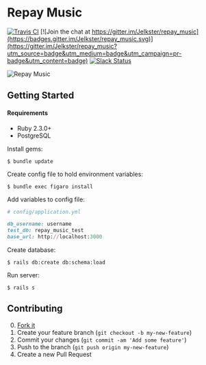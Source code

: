 # Repay Music 

[![Travis CI](https://api.travis-ci.org/Jelkster/repay_music.svg)](https://travis-ci.org/Jelkster/repay_music)
[![Join the chat at https://gitter.im/Jelkster/repay_music](https://badges.gitter.im/Jelkster/repay_music.svg)](https://gitter.im/Jelkster/repay_music?utm_source=badge&utm_medium=badge&utm_campaign=pr-badge&utm_content=badge)
[![Slack Status](https://repaymusic-slack.herokuapp.com/badge.svg)](https://repaymusic-slack.herokuapp.com)


![Repay Music](https://pbs.twimg.com/profile_images/581117997986770944/82TUitVE.png)

## Getting Started

#### Requirements
- Ruby 2.3.0+
- PostgreSQL

Install gems:
```
$ bundle update
```

Create config file to hold environment variables:
```
$ bundle exec figaro install
```

Add variables to config file:
```ruby
# config/application.yml

db_username: username
test_db: repay_music_test
base_url: http://localhost:3000
```

Create database:
```
$ rails db:create db:schema:load
```

Run server:
```
$ rails s
```

## Contributing

0. [Fork it](https://github.com/Jelkster/repay_music/fork)
1. Create your feature branch (`git checkout -b my-new-feature`)
2. Commit your changes (`git commit -am 'Add some feature'`)
3. Push to the branch (`git push origin my-new-feature`)
4. Create a new Pull Request
